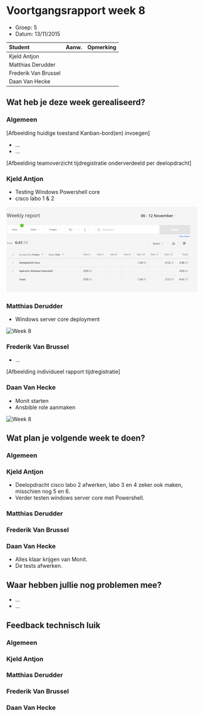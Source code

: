 # Voortgangsrapport week 8

* Groep: 5
* Datum: 13/11/2015

| Student  | Aanw. | Opmerking |
| :---     | :---  | :---      |
| Kjeld Antjon |       |           |
| Matthias Derudder |       |           |
| Frederik Van Brussel |       |           |
| Daan Van Hecke |       |           |

## Wat heb je deze week gerealiseerd?

### Algemeen

[Afbeelding huidige toestand Kanban-bord(en) invoegen]

* ...
* ...

[Afbeelding teamoverzicht tijdregistratie onderverdeeld per deelopdracht]

### Kjeld Antjon

* Testing Windows Powershell core
* cisco labo 1 & 2

![kjeldweek8](./Screenshots/kjeldweek8.png)

### Matthias Derudder

* Windows server core deployment

![Week 8](http://i.imgur.com/CzeBjPs.png)

### Frederik Van Brussel

* ...

[Afbeelding individueel rapport tijdregistratie]

### Daan Van Hecke

* Monit starten
* Ansbible role aanmaken

![Week 8](http://puu.sh/ls5JL/1d193a5062.png)

## Wat plan je volgende week te doen?

### Algemeen
### Kjeld Antjon

* Deelopdracht cisco labo 2 afwerken, labo 3 en 4 zeker ook maken, misschien nog 5 en 6.
* Verder testen windows server core met Powershell.

### Matthias Derudder
### Frederik Van Brussel
### Daan Van Hecke
* Alles klaar krijgen van Monit.
* De tests afwerken.

## Waar hebben jullie nog problemen mee?

* ...
* ...

## Feedback technisch luik

### Algemeen

### Kjeld Antjon
### Matthias Derudder
### Frederik Van Brussel
### Daan Van Hecke

